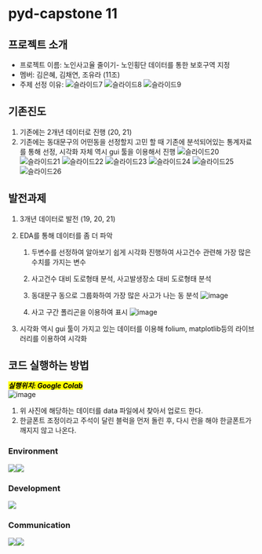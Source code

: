 # pyd-capstone 11

## 프로젝트 소개
- 프로젝트 이름: 노인사고율 줄이기- 노인횡단 데이터를 통한 보호구역 지정
- 멤버: 김은혜, 김채연, 조유라 (11조)
- 주제 선정 이유:
  ![슬라이드7](https://github.com/chaeyeoniklmw/pyd-capstone/assets/129934881/50f007d7-3201-4a15-8af8-3262dffc46a8)
  ![슬라이드8](https://github.com/chaeyeoniklmw/pyd-capstone/assets/129934881/6209b189-3fcb-4570-8e14-6e2ed7a90ee1)
  ![슬라이드9](https://github.com/chaeyeoniklmw/pyd-capstone/assets/129934881/e1af1082-9d98-4018-adbe-5098dff3e315)

## 기존진도
1. 기존에는 2개년 데이터로 진행 (20, 21)
2. 기존에는 동대문구의 어떤동을 선정할지 고민 할 때 기존에 분석되어있는 통계자료를 통해 선정, 시각화 자체 역시 gui 툴을 이용해서 진행
   ![슬라이드20](https://github.com/chaeyeoniklmw/pyd-capstone/assets/129934881/7eccefa3-586f-4097-bada-585c4dfacbfd)
   ![슬라이드21](https://github.com/chaeyeoniklmw/pyd-capstone/assets/129934881/3e4f8232-4888-4071-ac8f-d1bbfee9c881)
   ![슬라이드22](https://github.com/chaeyeoniklmw/pyd-capstone/assets/129934881/9f651937-2288-42bf-ae57-61ef78e7c2bd)
   ![슬라이드23](https://github.com/chaeyeoniklmw/pyd-capstone/assets/129934881/ab2260f9-d9a4-4d61-bc27-1487033ada32)
   ![슬라이드24](https://github.com/chaeyeoniklmw/pyd-capstone/assets/129934881/550ebdb0-2ec5-4024-ad0c-289c7c2a77a2)
   ![슬라이드25](https://github.com/chaeyeoniklmw/pyd-capstone/assets/129934881/98bed2f2-a1c2-4dfc-880e-4743dcdb09a2)
   ![슬라이드26](https://github.com/chaeyeoniklmw/pyd-capstone/assets/129934881/80326ba0-158f-417e-9c8b-b78ce6cd92dc)
## 발전과제
1. 3개년 데이터로 발전 (19, 20, 21)
2. EDA를 통해 데이터를 좀 더 파악
   1) 두변수를 선정하여 알아보기 쉽게 시각화 진행하여 사고건수 관련해 가장 많은 수치를 가지는 변수
   2) 사고건수 대비 도로형태 분석, 사고발생장소 대비 도로형태 분석
   3) 동대문구 동으로 그룹화하여 가장 많은 사고가 나는 동 분석
      ![image](https://github.com/chaeyeoniklmw/pyd-capstone/assets/129934881/616d6b76-c9e6-40db-a13e-29f8f7cadeea)

   4) 사고 구간 폴리곤을 이용하여 표시
      ![image](https://github.com/chaeyeoniklmw/pyd-capstone/assets/129934881/6c124b42-869f-4b8d-b56a-4436a71387c1)

3. 시각화 역시 gui 툴이 가지고 있는 데이터를 이용해 folium, matplotlib등의 라이브러리를 이용하여 시각화

## 코드 실행하는 방법
<mark>***실행위치: Google Colab***</mark>
<br>
![image](https://github.com/chaeyeoniklmw/pyd-capstone/assets/129934881/7b2a64b5-16ad-4ba0-8d6f-7a35539c28eb)
1. 위 사진에 해당하는 데이터를 data 파일에서 찾아서 업로드 한다.
2. 한글폰트 조정이라고 주석이 달린 블럭을 먼저 돌린 후, 다시 런을 해야 한글폰트가 깨지지 않고 나온다.


### __Environment__
<img src="https://img.shields.io/badge/PyCharm-000000?style=for-the-badge&logo=PyCharm&logoColor=white"><img src="https://img.shields.io/badge/googlecolab-F9AB00?style=for-the-badge&logo=googlecolab&logoColor=white">

### __Development__
<img src="https://img.shields.io/badge/python-3776AB?style=for-the-badge&logo=python&logoColor=white">

### __Communication__
<img src="https://img.shields.io/badge/git-F05032?style=for-the-badge&logo=git&logoColor=white"><img src="https://img.shields.io/badge/kakaotalk-FFCD00?style=for-the-badge&logo=kakaotalk&logoColor=white">
